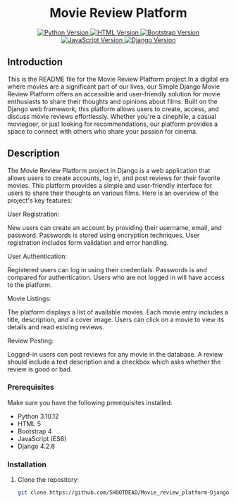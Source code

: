 <h1 align="center">Movie Review Platform</h1>



<p align="center">
  <a href="https://www.python.org/">
    <img src="https://img.shields.io/badge/Python-3.x-blue.svg" alt="Python Version">
  </a>
  <a href="https://developer.mozilla.org/en-US/docs/Web/HTML">
    <img src="https://img.shields.io/badge/HTML-5-orange.svg" alt="HTML Version">
  </a>
  <a href="https://getbootstrap.com/">
    <img src="https://img.shields.io/badge/Bootstrap-4-green.svg" alt="Bootstrap Version">
  </a>
  <a href="https://developer.mozilla.org/en-US/docs/Web/JavaScript">
    <img src="https://img.shields.io/badge/JavaScript-ES6-yellow.svg" alt="JavaScript Version">
  </a>
  <a href="https://www.djangoproject.com/">
    <img src="https://img.shields.io/badge/Django-3.x-brightgreen.svg" alt="Django Version">
  </a>
</p>

## Introduction

This is the README file for the Movie Review Platform project.In a digital era where movies are a significant part of our lives, our Simple Django Movie Review Platform offers an accessible and user-friendly solution for movie enthusiasts to share their thoughts and opinions about films. Built on the Django web framework, this platform allows users to create, access, and discuss movie reviews effortlessly. Whether you're a cinephile, a casual moviegoer, or just looking for recommendations, our platform provides a space to connect with others who share your passion for cinema.

## Description

The Movie Review Platform project in Django is a web application that allows users to create accounts, log in, and post reviews for their favorite movies. This platform provides a simple and user-friendly interface for users to share their thoughts on various films. Here is an overview of the project's key features:

User Registration:

New users can create an account by providing their username, email, and password.
Passwords is stored using encryption techniques.
User registration includes form validation and error handling.

User Authentication:

Registered users can log in using their credentials.
Passwords is and compared for authentication.
Users who are not logged in will have access to the platform.

Movie Listings:

The platform displays a list of available movies.
Each movie entry includes a title, description, and a cover image.
Users can click on a movie to view its details and read existing reviews.

Review Posting:

Logged-in users can post reviews for any movie in the database.
A review should include a text description and a checkbox which asks whether the review is good or bad.

### Prerequisites

Make sure you have the following prerequisites installed:

- Python 3.10.12
- HTML 5
- Bootstrap 4
- JavaScript (ES6)
- Django 4.2.6

### Installation

1. Clone the repository:

   ```sh
   git clone https://github.com/SHOOTDEAD/Movie_review_platform-Django.git
